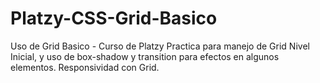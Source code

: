 # Platzy-CSS-Grid-Basico
Uso de Grid Basico - Curso de Platzy
Practica para manejo de Grid Nivel Inicial, y uso de box-shadow y transition para efectos en algunos elementos.
Responsividad con Grid.
